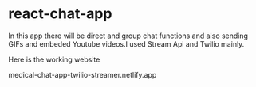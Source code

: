 # react-chat-app
In this app there will be direct and group chat functions and also sending GIFs and embeded Youtube videos.I used Stream Api and Twilio mainly.

Here is the working website

medical-chat-app-twilio-streamer.netlify.app
